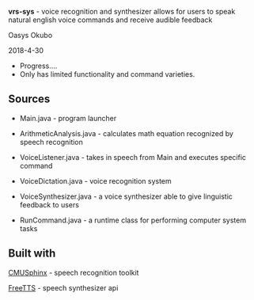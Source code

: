 **vrs-sys** - voice recognition and synthesizer allows for users to speak natural english voice commands and receive audible feedback

Oasys Okubo

2018-4-30

- Progress....
- Only has limited functionality and command varieties.


Sources
-------------------------------------------------------------------

 * Main.java - program launcher 

 * ArithmeticAnalysis.java - calculates math equation recognized by speech recognition

 * VoiceListener.java - takes in speech from Main and executes specific command

 * VoiceDictation.java - voice recognition system

 * VoiceSynthesizer.java - a voice synthesizer able to give linguistic feedback to users

 * RunCommand.java - a runtime class for performing computer system tasks


Built with
-------------------------------------------------------------------

[CMUSphinx](https://cmusphinx.github.io) - speech recognition toolkit

[FreeTTS](https://freetts.sourceforge.io) - speech synthesizer api 
